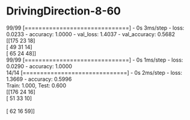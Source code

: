 # DrivingDirection-8-60
99/99 [==============================] - 0s 3ms/step - loss: 0.0233 - accuracy: 1.0000 - val_loss: 1.4037 - val_accuracy: 0.5682  <br/>
[[175  23  18]    <br/>
 [ 49  31  14]    <br/>
 [ 65  24  48]]   <br/>
99/99 [==============================] - 0s 1ms/step - loss: 0.0290 - accuracy: 1.0000     <br/>
14/14 [==============================] - 0s 2ms/step - loss: 1.3669 - accuracy: 0.5996     <br/>
Train: 1.000, Test: 0.600    <br/>
[[176  24  16]               <br/> 
 [ 51  33  10]               <br/>    
 [ 62  16  59]]              <br/> 

